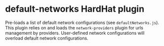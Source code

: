 # default-networks HardHat plugin

Pre-loads a list of default network configurations (see `defaultNetworks.js`).
This plugin relies on and loads the `network-providers` plugin for urls management by providers.
User-defined network configurations will overload default network configurations.
